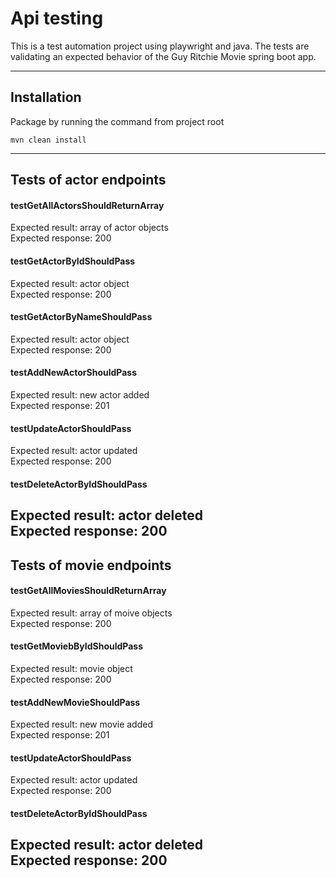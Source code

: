 # Api testing
This is a test automation project using playwright and java. The tests are validating an expected behavior of the Guy Ritchie Movie spring boot app.


---
## Installation
Package by running the command from project root
```
mvn clean install
```


---
## Tests of actor endpoints
#### testGetAllActorsShouldReturnArray
Expected result: array of actor objects   
Expected response: 200   

#### testGetActorByIdShouldPass
Expected result: actor object   
Expected response: 200

#### testGetActorByNameShouldPass
Expected result: actor object   
Expected response: 200

#### testAddNewActorShouldPass
Expected result: new actor added   
Expected response: 201

#### testUpdateActorShouldPass
Expected result: actor updated   
Expected response: 200

#### testDeleteActorByIdShouldPass
Expected result: actor deleted   
Expected response: 200
---

## Tests of movie endpoints
#### testGetAllMoviesShouldReturnArray
Expected result: array of moive objects   
Expected response: 200

#### testGetMoviebByIdShouldPass
Expected result: movie object   
Expected response: 200

#### testAddNewMovieShouldPass
Expected result: new movie added   
Expected response: 201

#### testUpdateActorShouldPass
Expected result: actor updated   
Expected response: 200

#### testDeleteActorByIdShouldPass
Expected result: actor deleted   
Expected response: 200
---


